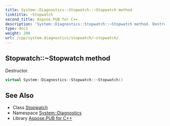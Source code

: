 ```yaml
---
title: System::Diagnostics::Stopwatch::~Stopwatch method
linktitle: ~Stopwatch
second_title: Aspose.PUB for C++
description: 'System::Diagnostics::Stopwatch::~Stopwatch method. Destructor in C++.'
type: docs
weight: 200
url: /cpp/system.diagnostics/stopwatch/~stopwatch/
---
```

## Stopwatch::~Stopwatch method


Destructor.

```cpp
virtual System::Diagnostics::Stopwatch::~Stopwatch()
```

## See Also

* Class [Stopwatch](../)
* Namespace [System::Diagnostics](../../)
* Library [Aspose.PUB for C++](../../../)
